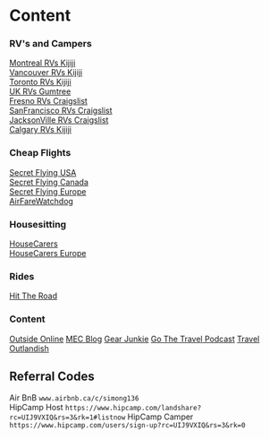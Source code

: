 # Content 

### RV's and Campers
[Montreal RVs Kijiji](http://www.kijiji.ca/b-vr-motorise/ville-de-montreal/c333l1700281?price=__5000&siteLocale=en_CA)  
[Vancouver RVs Kijiji](http://www.kijiji.ca/b-rv-motorhome/greater-vancouver-area/c333l80003?price=__5000)  
[Toronto RVs Kijiji](http://www.kijiji.ca/b-rv-motorhome/gta-greater-toronto-area/c333l1700272?price=__5000)  
[UK RVs Gumtree](https://www.gumtree.com/search?page=1&guess_search_category=campervans-motorhomes&sort=date&q=&distance=0.0001&search_category=campervans-motorhomes&search_location=uk&vehicle_make=&vehicle_model=&vehicle_registration_year=&vehicle_mileage=&seller_type=&vehicle_body_type=&vehicle_fuel_type=&vehicle_transmission=&vehicle_engine_size=&min_price=&max_price=4000)  
[Fresno RVs Craigslist](http://fresno.craigslist.org/search/rva?max_price=5000)  
[SanFrancisco RVs Craigslist](http://sfbay.craigslist.org/search/rva?max_price=5000)  
[JacksonVille RVs Craigslist](https://jacksonville.craigslist.org/search/rva?max_price=5000)  
[Calgary RVs Kijiji](http://www.kijiji.ca/b-rv-motorhome/calgary/c333l1700199?price=__5000)  

### Cheap Flights
[Secret Flying USA](http://www.secretflying.com/usa-deals/)  
[Secret Flying Canada](http://www.secretflying.com/canada-deals/)  
[Secret Flying Europe](http://www.secretflying.com/euro-deals/)  
[AirFareWatchdog](http://www.airfarewatchdog.com/top-50-fares/)  

### Housesitting
[HouseCarers](https://www.housecarers.com)  
[HouseCarers Europe](https://www.housecarers.com/advanced-search-results-housesit.cfm?when=&dateformatin=dd-mm-yy&co=Europe&sta=&cd=&ci=&SearchType=location)

### Rides
[Hit The Road](http://hittheroad.ca/htr/roadtrips.html)  

### Content
[Outside Online](http://www.outsideonline.com/)
[MEC Blog](https://www.mec.ca/en/blog/)
[Gear Junkie](https://gearjunkie.com/)
[Go The Travel Podcast](https://www.gothepodcast.com/)
[Travel Outlandish](https://traveloutlandish.com/)

## Referral Codes
Air BnB `www.airbnb.ca/c/simong136`  
HipCamp Host `https://www.hipcamp.com/landshare?rc=UIJ9VXIQ&rs=3&rk=1#listnow`
HipCamp Camper `https://www.hipcamp.com/users/sign-up?rc=UIJ9VXIQ&rs=3&rk=0`
